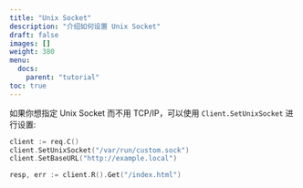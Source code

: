 ```yaml
---
title: "Unix Socket"
description: "介绍如何设置 Unix Socket"
draft: false
images: []
weight: 380
menu:
  docs:
    parent: "tutorial"
toc: true
---
```


如果你想指定 Unix Socket 而不用 TCP/IP，可以使用 `Client.SetUnixSocket` 进行设置:

```go
client := req.C()
client.SetUnixSocket("/var/run/custom.sock")
client.SetBaseURL("http://example.local")

resp, err := client.R().Get("/index.html")
```
